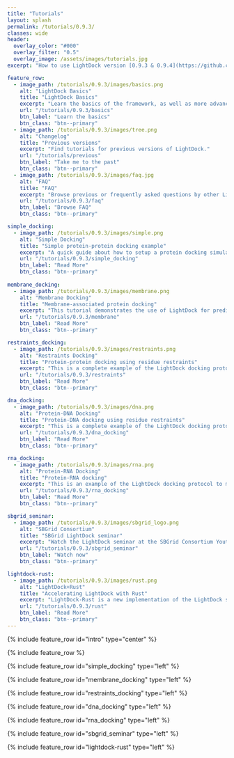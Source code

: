 ```yaml
---
title: "Tutorials"
layout: splash
permalink: /tutorials/0.9.3/
classes: wide
header:
  overlay_color: "#000"
  overlay_filter: "0.5"
  overlay_image: /assets/images/tutorials.jpg
excerpt: "How to use LightDock version [0.9.3 & 0.9.4](https://github.com/lightdock/lightdock/releases/tag/0.9.4)"

feature_row:
  - image_path: /tutorials/0.9.3/images/basics.png
    alt: "LightDock Basics"
    title: "LightDock Basics"
    excerpt: "Learn the basics of the framework, as well as more advanced details."
    url: "/tutorials/0.9.3/basics"
    btn_label: "Learn the basics"
    btn_class: "btn--primary"
  - image_path: /tutorials/0.9.3/images/tree.png
    alt: "Changelog"
    title: "Previous versions"
    excerpt: "Find tutorials for previous versions of LightDock."
    url: "/tutorials/previous"
    btn_label: "Take me to the past"
    btn_class: "btn--primary"
  - image_path: /tutorials/0.9.3/images/faq.jpg 
    alt: "FAQ"
    title: "FAQ"
    excerpt: "Browse previous or frequently asked questions by other LightDock users."
    url: "/tutorials/0.9.3/faq"
    btn_label: "Browse FAQ"
    btn_class: "btn--primary"

simple_docking:
  - image_path: /tutorials/0.9.3/images/simple.png
    alt: "Simple Docking"
    title: "Simple protein-protein docking example"
    excerpt: "A quick guide about how to setup a protein docking simulation with LightDock."
    url: "/tutorials/0.9.3/simple_docking"
    btn_label: "Read More"
    btn_class: "btn--primary"
    
membrane_docking:
  - image_path: /tutorials/0.9.3/images/membrane.png
    alt: "Membrane Docking"
    title: "Membrane-associated protein docking"
    excerpt: "This tutorial demonstrates the use of LightDock for predicting the structure of a membrane receptor–soluble protein complex."
    url: "/tutorials/0.9.3/membrane"
    btn_label: "Read More"
    btn_class: "btn--primary"

restraints_docking:
  - image_path: /tutorials/0.9.3/images/restraints.png
    alt: "Restraints Docking"
    title: "Protein-protein docking using residue restraints"
    excerpt: "This is a complete example of the LightDock docking protocol to model the 4G6M protein complex making use of residue restraints."
    url: "/tutorials/0.9.3/restraints"
    btn_label: "Read More"
    btn_class: "btn--primary"

dna_docking:
  - image_path: /tutorials/0.9.3/images/dna.png
    alt: "Protein-DNA Docking"
    title: "Protein-DNA docking using residue restraints"
    excerpt: "This is a complete example of the LightDock docking protocol to model the 1AZP protein-DNA complex making use of residue restraints and flexibility through ANM model."
    url: "/tutorials/0.9.3/dna_docking"
    btn_label: "Read More"
    btn_class: "btn--primary"

rna_docking:
  - image_path: /tutorials/0.9.3/images/rna.png
    alt: "Protein-RNA Docking"
    title: "Protein-RNA docking"
    excerpt: "This is an example of the LightDock docking protocol to model the 1A1T protein-RNA complex with flexibility through ANM model."
    url: "/tutorials/0.9.3/rna_docking"
    btn_label: "Read More"
    btn_class: "btn--primary"

sbgrid_seminar:
  - image_path: /tutorials/0.9.3/images/sbgrid_logo.png
    alt: "SBGrid Consortium"
    title: "SBGrid LightDock seminar"
    excerpt: "Watch the LightDock seminar at the SBGrid Consortium Youtube channel"
    url: "/tutorials/0.9.3/sbgrid_seminar"
    btn_label: "Watch now"
    btn_class: "btn--primary"

lightdock-rust:
  - image_path: /tutorials/0.9.3/images/rust.png
    alt: "LightDock+Rust"
    title: "Accelerating LightDock with Rust"
    excerpt: "LightDock-Rust is a new implementation of the LightDock software in the Rust programming language."
    url: "/tutorials/0.9.3/rust"
    btn_label: "Read More"
    btn_class: "btn--primary"
---
```


{% include feature_row id="intro" type="center" %}

{% include feature_row %}

{% include feature_row id="simple_docking" type="left" %}

{% include feature_row id="membrane_docking" type="left" %}

{% include feature_row id="restraints_docking" type="left" %}

{% include feature_row id="dna_docking" type="left" %}

{% include feature_row id="rna_docking" type="left" %}

{% include feature_row id="sbgrid_seminar" type="left" %}

{% include feature_row id="lightdock-rust" type="left" %}

